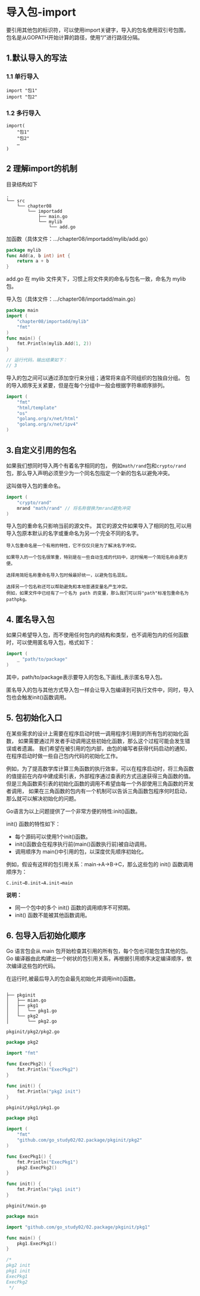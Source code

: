 # 导入包-import

要引用其他包的标识符，可以使用import关键字，导入的包名使用双引号包围，包名是从GOPATH开始计算的路径，使用“/”进行路径分隔。


## 1.默认导入的写法

### 1.1 单行导入
```
import "包1"
import "包2"
```

### 1.2 多行导入
```
import(
    "包1"
    "包2"
    …
)
```

## 2 理解import的机制

目录结构如下
```
.
└── src
    └── chapter08
        └── importadd
            ├── main.go
            └── mylib
                └── add.go
```

加函数（具体文件：…/chapter08/importadd/mylib/add.go）
```go
package mylib
func Add(a, b int) int {
    return a + b
}
```
add.go 在 mylib 文件夹下，习惯上将文件夹的命名与包名一致，命名为 mylib 包。

导入包（具体文件：…/chapter08/importadd/main.go）

``` go
package main
import (
    "chapter08/importadd/mylib"
    "fmt"
)
func main() {
    fmt.Println(mylib.Add(1, 2))
}

// 运行代码，输出结果如下：
// 3
```



导入的包之间可以通过添加空行来分组；通常将来自不同组织的包独自分组。
包的导入顺序无关紧要，但是在每个分组中一般会根据字符串顺序排列。
```go
import (
    "fmt"
    "html/template"
    "os"
    "golang.org/x/net/html"
    "golang.org/x/net/ipv4"
)
```

## 3.自定义引用的包名

如果我们想同时导入两个有着名字相同的包，
例如`math/rand`包和`crypto/rand`包，那么导入声明必须至少为一个同名包指定一个新的包名以避免冲突。

这叫做导入包的重命名。

```go
import (
    "crypto/rand"
    mrand "math/rand" // 将名称替换为mrand避免冲突
)
```

导入包的重命名只影响当前的源文件。
其它的源文件如果导入了相同的包,可以用导入包原本默认的名字或重命名为另一个完全不同的名字。

```
导入包重命名是一个有用的特性，它不仅仅只是为了解决名字冲突。

如果导入的一个包名很笨重，特别是在一些自动生成的代码中，这时候用一个简短名称会更方便。

选择用简短名称重命名导入包时候最好统一，以避免包名混乱。

选择另一个包名称还可以帮助避免和本地普通变量名产生冲突。
例如，如果文件中已经有了一个名为 path 的变量，那么我们可以将"path"标准包重命名为 pathpkg。
```


## 4. 匿名导入包

如果只希望导入包，而不使用任何包内的结构和类型，也不调用包内的任何函数时，可以使用匿名导入包，格式如下：
```go
import (
    _ "path/to/package"
)
```
其中，path/to/package表示要导入的包名,下画线_表示匿名导入包。

匿名导入的包与其他方式导入包一样会让导入包编译到可执行文件中，同时，导入包也会触发init()函数调用。

## 5. 包初始化入口
在某些需求的设计上需要在程序启动时统一调用程序引用到的所有包的初始化函数，
如果需要通过开发者手动调用这些初始化函数，那么这个过程可能会发生错误或者遗漏。
我们希望在被引用的包内部，由包的编写者获得代码启动的通知，在程序启动时做一些自己包内代码的初始化工作。


例如，为了提高数学库计算三角函数的执行效率，可以在程序启动时，将三角函数的值提前在内存中建成索引表，外部程序通过查表的方式迅速获得三角函数的值。
但是三角函数索引表的初始化函数的调用不希望由每一个外部使用三角函数的开发者调用，
如果在三角函数的包内有一个机制可以告诉三角函数包程序何时启动， 那么就可以解决初始化的问题。


Go语言为以上问题提供了一个非常方便的特性:init()函数。

init() 函数的特性如下：

- 每个源码可以使用1个init()函数。
- init()函数会在程序执行前(main()函数执行前)被自动调用。
- 调用顺序为 main()中引用的包，以深度优先顺序初始化。


例如，假设有这样的包引用关系：main→A→B→C，那么这些包的 init() 函数调用顺序为：
```
C.init→B.init→A.init→main
```


**说明：**

- 同一个包中的多个 init() 函数的调用顺序不可预期。
- init() 函数不能被其他函数调用。


## 6. 包导入后初始化顺序
Go 语言包会从 main 包开始检查其引用的所有包，每个包也可能包含其他的包。
Go 编译器由此构建出一个树状的包引用关系，再根据引用顺序决定编译顺序，依次编译这些包的代码。

在运行时,被最后导入的包会最先初始化并调用init()函数。
```

├── pkginit
│   ├── mian.go
│   ├── pkg1
│   │   └── pkg1.go
│   └── pkg2
│       └── pkg2.go

```

`pkginit/pkg2/pkg2.go`
``` go
package pkg2

import "fmt"

func ExecPkg2() {
	fmt.Println("ExecPkg2")
}

func init() {
	fmt.Println("pkg2 init")
}

```

`pkginit/pkg1/pkg1.go`
``` go
package pkg1

import (
	"fmt"
	"github.com/go_study02/02.package/pkginit/pkg2"
)

func ExecPkg1() {
	fmt.Println("ExecPkg1")
	pkg2.ExecPkg2()
}

func init() {
	fmt.Println("pkg1 init")
}

```

`pkginit/main.go`
``` go
package main

import "github.com/go_study02/02.package/pkginit/pkg1"

func main() {
	pkg1.ExecPkg1()
}

/*
pkg2 init
pkg1 init
ExecPkg1
ExecPkg2
 */
```